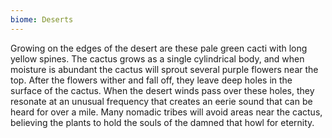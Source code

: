 ```yaml
---
biome: Deserts
---
```

Growing on the edges of the desert are these pale green cacti with long yellow spines. The cactus grows as a single cylindrical body, and when moisture is abundant the cactus will sprout several purple flowers near the top. After the flowers wither and fall off, they leave deep holes in the surface of the cactus. When the desert winds pass over these holes, they resonate at an unusual frequency that creates an eerie sound that can be heard for over a mile. Many nomadic tribes will avoid areas near the cactus, believing the plants to hold the souls of the damned that howl for eternity. 

